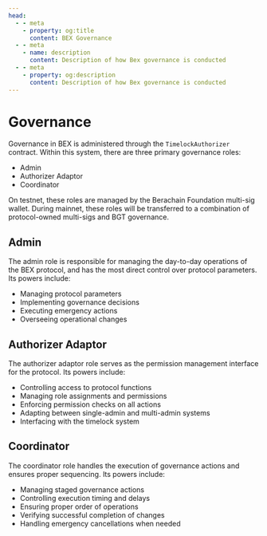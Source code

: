 ```yaml
---
head:
  - - meta
    - property: og:title
      content: BEX Governance
  - - meta
    - name: description
      content: Description of how Bex governance is conducted
  - - meta
    - property: og:description
      content: Description of how Bex governance is conducted
---
```


# Governance

Governance in BEX is administered through the `TimelockAuthorizer` contract. Within this system, there are three primary governance roles:

- Admin
- Authorizer Adaptor
- Coordinator

On testnet, these roles are managed by the Berachain Foundation multi-sig wallet. During mainnet, these roles will be transferred to a combination of protocol-owned multi-sigs and BGT governance.

## Admin
The admin role is responsible for managing the day-to-day operations of the BEX protocol, and has the most direct control over protocol parameters. Its powers include:

- Managing protocol parameters
- Implementing governance decisions
- Executing emergency actions
- Overseeing operational changes

## Authorizer Adaptor
The authorizer adaptor role serves as the permission management interface for the protocol. Its powers include:

- Controlling access to protocol functions
- Managing role assignments and permissions
- Enforcing permission checks on all actions
- Adapting between single-admin and multi-admin systems
- Interfacing with the timelock system

## Coordinator
The coordinator role handles the execution of governance actions and ensures proper sequencing. Its powers include:

- Managing staged governance actions
- Controlling execution timing and delays
- Ensuring proper order of operations
- Verifying successful completion of changes
- Handling emergency cancellations when needed

